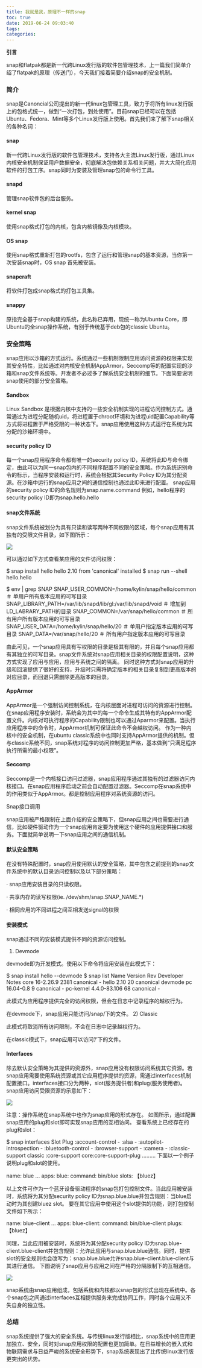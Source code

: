 ```yaml
---
title: 我就是我，原理不一样的snap
toc: true
date: 2019-06-24 09:03:40
tags:
categories:
---
```




**引言**

snap和flatpak都是新一代跨Linux发行版的软件包管理技术，上一篇我们简单介绍了flatpak的原理（传送门），今天我们接着简要介绍snap的安全机制。

 
### 简介

snap是Canoncial公司提出的新一代linux包管理工具，致力于将所有linux发行版上的包格式统一，做到“一次打包，到处使用”。目前snap已经可以在包括Ubuntu、Fedora、Mint等多个Linux发行版上使用。首先我们来了解下snap相关的各种名词：
#### snap

新一代跨Linux发行版的软件包管理技术，支持各大主流Linux发行版，通过Linux内核安全机制保证用户数据安全，彻底解决包依赖关系相关问题，并大大简化应用软件的打包工序。snap同时为安装及管理snap包的命令行工具。
#### snapd

管理snap软件包的后台服务。
#### kernel snap

使用snap格式打包的内核，包含内核镜像及内核模块。
#### OS snap

使用snap格式重新打包的rootfs，包含了运行和管理snap的基本资源，当你第一次安装snap时，OS snap 首先被安装。

#### snapcraft

将软件打包成snap格式的打包工具集。

#### snappy

原指完全基于snap构建的系统，此名称已弃用，现统一称为Ubuntu Core，即Ubuntu的全snap操作系统，有别于传统基于deb包的classic Ubuntu。

 
### 安全策略

snap应用以沙箱的方式运行。系统通过一些机制限制应用访问资源的权限来实现其安全特性，比如通过对内核安全机制AppArmor，Seccomp等的配置实现的沙箱和snap文件系统等。开发者不必过多了解系统安全机制的细节。下面简要说明snap使用的部分安全策略。
#### Sandbox

Linux Sandbox 是根据内核中支持的一些安全机制实现的进程访问控制方式。通常通过为进程分配随机uid，将进程置于chroot环境和为进程uid配置Capability等方式将进程置于严格受限的一种状态下。snap应用使用这种方式运行在系统为其分配的沙箱环境中。
#### security policy ID

每一个snap应用程序命令都有唯一的security policy ID，系统将此ID与命令绑定，由此可以为同一snap包内的不同程序配置不同的安全策略。作为系统识别命令的标示，当程序安装和运行时，系统会根据其Security Policy ID为其分配资源。在沙箱中运行的snap应用之间的通信控制也通过此ID来进行配置。 
snap应用的security policy ID的命名规则为snap.name.command 
例如，hello程序的security policy ID即为snap.hello.hello
#### snap文件系统

snap文件系统被划分为具有只读和读写两种不同权限的区域，每个snap应用有其独有的受限文件目录，如下图所示：

![](http://www.ubuntukylin.com/upload/201708/1501752729610536.png)


可以通过如下方式查看某应用的文件访问权限：

$ snap install hello
hello 2.10 from 'canonical' installed
$ snap run --shell hello.hello


$ env | grep SNAP
SNAP_USER_COMMON=/home/kylin/snap/hello/common
＃ 单用户所有版本应用的可写目录
SNAP_LIBRARY_PATH=/var/lib/snapd/lib/gl:/var/lib/snapd/void
＃ 增加到LD_LABRARY_PATH的目录
SNAP_COMMON=/var/snap/hello/common
＃ 所有用户所有版本应用的可写目录
SNAP_USER_DATA=/home/kylin/snap/hello/20
＃ 单用户指定版本应用的可写目录
SNAP_DATA=/var/snap/hello/20
＃ 所有用户指定版本应用的可写目录

由此可见，一个snap应用具有写权限的目录是极其有限的，并且每个snap应用都有其独立的可写目录。snap文件系统对snap应用相关目录的权限配置说明，这种方式实现了应用与应用，应用与系统之间的隔离。 
同时这种方式对snap应用的升级和回滚提供了很好的支持，升级时只需将确定版本的相关目录复制到更高版本的对应目录，而回退只需删除更高版本的目录。
#### AppArmor

AppArmor是一个强制访问控制系统，在内核层面对进程可访问的资源进行控制。 在snap应用程序安装时，系统会为其中的每一个命令生成其特有的AppArmor配置文件。内核对可执行程序的Capability限制也可以通过Aparmor来配置。当执行应用程序中的命令时，AppArmor机制可保证此命令不会越权访问。 作为一种内核中的安全机制，在ubuntu classic系统中也同时支持AppArmor提供的机制。但与classic系统不同，snap系统对程序的访问控制更加严格，基本做到“只满足程序执行所需的最小权限”。
#### Seccomp

Seccomp是一个内核接口访问过滤器，snap应用程序通过其独有的过滤器访问内核接口。在snap应用程序启动之前会自动配置过滤器。Seccomp在snap系统中的作用类似于AppArmor。都是控制应用程序对系统资源的访问。

Snap接口调用

snap应用被严格限制在上面介绍的安全策略下，但snap应用之间也需要进行通信，比如硬件驱动作为一个snap应用肯定要为使用这个硬件的应用提供接口和服务。下面就简单说明一下snap应用之间的通信机制。
#### 默认安全策略

在没有特殊配置时，snap应用使用默认的安全策略，其中包含之前提到的snap文件系统中的默认目录访问控制以及以下部分策略：

· snap应用安装目录的只读权限。

· 共享内存的读写权限(ie. /dev/shm/snap.SNAP_NAME.*)

· 相同应用的不同进程之间互相发送signal的权限
#### 安装模式

snap通过不同的安装模式提供不同的资源访问控制。
1) Devmode

devmode即为开发模式。使用以下命令将应用安装在此模式下：

$ snap install hello --devmode
$ snap list
Name         Version       Rev   Developer  Notes
core          16-2.26.9     2381  canonical  -
hello          2.10          20    canonical  devmode
pc            16.04-0.8     9     canonical  -
pc-kernel     4.4.0-83.106  68    canonical  -

此模式为应用程序提供完全的访问权限，但会在日志中记录程序的越权行为。

在devmode下，snap应用只能访问/snap/下的文件。
2) Classic

此模式将取消所有访问限制，不会在日志中记录越权行为。

在classic模式下，snap应用可以访问’/’下的文件。
#### Interfaces

除去默认安全策略为其提供的资源外，snap应用没有权限访问系统其它资源。若snap应用需要使用系统资源或其它应用程序提供的资源，需通过interfaces机制配置接口。interfaces接口分为两种，slot(服务提供者)和plug(服务使用者)。 
snap应用访问受限资源的示意如下：

![](http://www.ubuntukylin.com/upload/201708/1501752836565131.png)

注意：操作系统在snap系统中也作为snap应用的形式存在。 
如图所示，通过配置snap应用的plug和slot即可实现snap应用的互相访问。 
查看系统上已经存在的plug和slot：

$ snap interfaces
Slot                                              Plug
:account-control                             -
:alsa                                                -
:autopilot-introspection                 -
:bluetooth-control                          -
:browser-support                            -
:camera                                          -
:classic-support                         classic
:core-support                 core:core-support-plug
.........
下面以一个例子说明plug和slot的使用。

name: blue
...
apps:
  blue:
    command: bin/blue
    slots: 【bluez】    

以上文件可作为一个蓝牙设备驱动程序的snap包打包控制文件。当此应用被安装时，系统将为其分配security policy ID为snap.blue.blue并包含规则：当blue启动时为其创建bluez slot。 
要在其它应用中使用这个slot提供的功能，则打包控制文件如下所示：

name: blue-client
...
apps: 
  blue-client:
    command: bin/blue-client
    plugs: 【bluez】

同理，当此应用被安装时，系统将为其分配security policy ID为snap.blue-client.blue-client并包含规则：允许此应用与snap.blue.blue通信。同时，提供slot的安全规则也会改写为：snap.blue.blue允许snap.blue-client.blue-client与其进行通信。 
下图说明了snap应用与应用之间在严格的分隔限制下的互相通信。

![](http://www.ubuntukylin.com/upload/201708/1501752890346136.png)



snap系统由snap应用组成，包括系统和内核都以snap包的形式出现在系统中。各个snap包之间通过interfaces互相提供服务来完成协同工作，同时各个应用又不失自身的独立性。

 
### 总结

snap系统提供了强大的安全系统。与传统linux发行版相比，snap系统中的应用更加独立、安全，同时对snap应用权限的配置也更加简单。在日益增长的嵌入式和物联网需求与日益严峻的系统安全形势下，snap系统表现出了比传统linux发行版更突出的优势。
